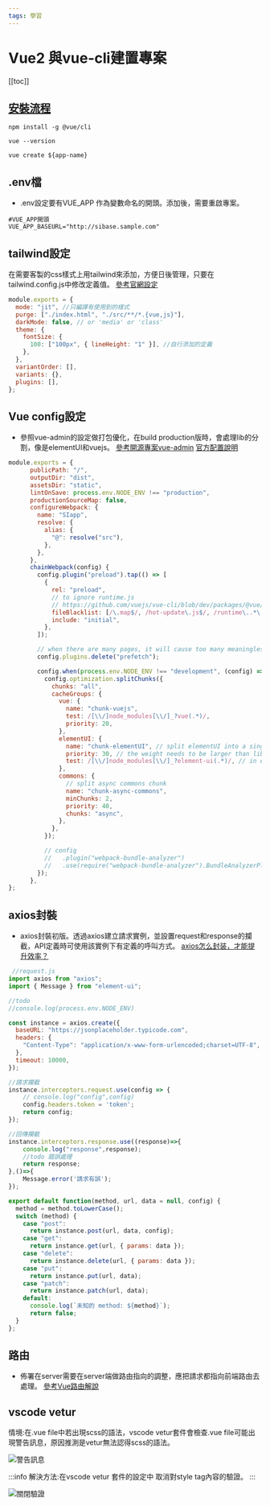 ```yaml
---
tags: 學習
---
```

# Vue2 與vue-cli建置專案
[[toc]]
## [安裝流程](https://cli.vuejs.org/guide/installation.html)
```
npm install -g @vue/cli

vue --version

vue create ${app-name}
```

## .env檔
* .env設定要有VUE_APP 作為變數命名的開頭。添加後，需要重啟專案。 
```.env
#VUE_APP開頭
VUE_APP_BASEURL="http://sibase.sample.com"
```

## tailwind設定

在需要客製的css樣式上用tailwind來添加，方便日後管理，只要在tailwind.config.js中修改定義值。
[參考官網設定](https://tailwindcss.com/docs/installation)
```javascript
module.exports = {
  mode: "jit", //只編譯有使用到的樣式
  purge: ["./index.html", "./src/**/*.{vue,js}"],
  darkMode: false, // or 'media' or 'class'
  theme: {
    fontSize: {
      100: ["100px", { lineHeight: "1" }], //自行添加的定義
    },
  },
  variantOrder: [],
  variants: {},
  plugins: [],
};
```


## Vue config設定

* 參照vue-admin的設定做打包優化，在build production版時，會處理lib的分割，像是elementUI和vuejs。
[參考開源專案vue-admin](https://github.com/PanJiaChen/vue-element-admin)
[官方配置說明](https://cli.vuejs.org/zh/config/#vue-config-js)

```javascript
module.exports = {
      publicPath: "/",
      outputDir: "dist",
      assetsDir: "static",
      lintOnSave: process.env.NODE_ENV !== "production",
      productionSourceMap: false,
      configureWebpack: {
        name: "SIapp",
        resolve: {
          alias: {
            "@": resolve("src"),
          },
        },
      },
      chainWebpack(config) {
        config.plugin("preload").tap(() => [
          {
            rel: "preload",
            // to ignore runtime.js
            // https://github.com/vuejs/vue-cli/blob/dev/packages/@vue/cli-service/lib/config/app.js#L171
            fileBlacklist: [/\.map$/, /hot-update\.js$/, /runtime\..*\.js$/],
            include: "initial",
          },
        ]);

        // when there are many pages, it will cause too many meaningless requests
        config.plugins.delete("prefetch");

        config.when(process.env.NODE_ENV !== "development", (config) => {
          config.optimization.splitChunks({
            chunks: "all",
            cacheGroups: {
              vue: {
                name: "chunk-vuejs",
                test: /[\\/]node_modules[\\/]_?vue(.*)/,
                priority: 20,
              },
              elementUI: {
                name: "chunk-elementUI", // split elementUI into a single    package
                priority: 30, // the weight needs to be larger than libs and app or it will be packaged into libs or app
                test: /[\\/]node_modules[\\/]_?element-ui(.*)/, // in order to adapt to cnpm
              },
              commons: {
                // split async commons chunk
                name: "chunk-async-commons",
                minChunks: 2,
                priority: 40,
                chunks: "async",
              },
            },
          });

          // config
          //   .plugin("webpack-bundle-analyzer")
          //   .use(require("webpack-bundle-analyzer").BundleAnalyzerPlugin);
        });
      },
};

```

## axios封裝
* axios封裝初版。透過axios建立請求實例，並設置request和response的攔截，API定義時可使用該實例下有定義的呼叫方式。
[axios怎么封装，才能提升效率？](https://zhuanlan.zhihu.com/p/136035219)

```javascript
 //request.js
import axios from "axios";
import { Message } from "element-ui";

//todo
//console.log(process.env.NODE_ENV)

const instance = axios.create({
  baseURL: "https://jsonplaceholder.typicode.com",
  headers: {
    "Content-Type": "application/x-www-form-urlencoded;charset=UTF-8",
  },
  timeout: 10000,
});

//請求攔截
instance.interceptors.request.use(config => {
    // console.log("config",config)
    config.headers.token = 'token';
    return config;
});

//回傳攔截
instance.interceptors.response.use((response)=>{
    console.log("response",response);
    //todo 錯誤處理
    return response;
},()=>{
    Message.error('請求有誤');
});

export default function(method, url, data = null, config) {
  method = method.toLowerCase();
  switch (method) {
    case "post":
      return instance.post(url, data, config);
    case "get":
      return instance.get(url, { params: data });
    case "delete":
      return instance.delete(url, { params: data });
    case "put":
      return instance.put(url, data);
    case "patch":
      return instance.patch(url, data);
    default:
      console.log(`未知的 method: ${method}`);
      return false;
  }
};
```


## 路由
* 佈署在server需要在server端做路由指向的調整，應把請求都指向前端路由去處理。
[參考Vue路由解說](https://book.vue.tw/CH4/4-1-vue-router-intro.html)
 
 
## vscode vetur
情境:在.vue file中若出現scss的語法，vscode vetur套件會檢查.vue file可能出現警告訊息，原因推測是vetur無法認得scss的語法。

![警告訊息](https://i.imgur.com/SL4En2X.jpg)

:::info
解決方法:在vscode vetur 套件的設定中 取消對style tag內容的驗證。
:::

![關閉驗證](https://i.imgur.com/zHGjiiq.jpg)

